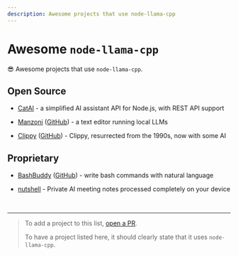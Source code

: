 ```yaml
---
description: Awesome projects that use node-llama-cpp
---
```

# Awesome `node-llama-cpp`
:sunglasses: Awesome projects that use `node-llama-cpp`.

<script setup lang="ts">
import DataBadge from "../../.vitepress/components/DataBadge/DataBadge.vue";
</script>

## Open Source
* [CatAI](https://github.com/withcatai/catai) - a simplified AI assistant API for Node.js, with REST API support
  <br /><DataBadge title="License" content="MIT"/>

* [Manzoni](https://manzoni.app/) ([GitHub](https://github.com/gems-platforms/manzoni-app)) - a text editor running local LLMs
  <br /><DataBadge title="License" content="AGPL-3.0"/>

* [Clippy](https://felixrieseberg.github.io/clippy/) ([GitHub](https://github.com/felixrieseberg/clippy)) - Clippy, resurrected from the 1990s, now with some AI
  <br /><DataBadge title="License" content="MIT"/>


## Proprietary
* [BashBuddy](https://bashbuddy.run) ([GitHub](https://github.com/wosherco/bashbuddy)) - write bash commands with natural language
  <br /><DataBadge title="Partially open source" content="Source available" href="https://github.com/wosherco/bashbuddy/blob/main/LICENSE.md"/>

* [nutshell](https://withnutshell.com) - Private AI meeting notes processed completely on your device



<br />

---

> To add a project to this list, [open a PR](https://github.com/withcatai/node-llama-cpp/edit/master/docs/guide/awesome.md).
>
> To have a project listed here, it should clearly state that it uses `node-llama-cpp`.
